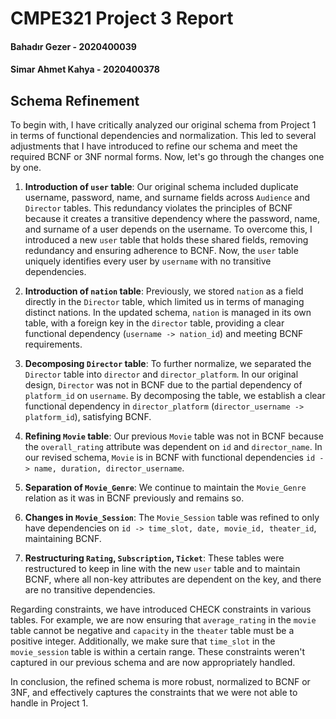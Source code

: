 # CMPE321 Project 3 Report

#### Bahadır Gezer - 2020400039
#### Simar Ahmet Kahya - 2020400378

## Schema Refinement

To begin with, I have critically analyzed our original schema from Project 1 in terms of functional dependencies and normalization. This led to several adjustments that I have introduced to refine our schema and meet the required BCNF or 3NF normal forms. Now, let's go through the changes one by one.

1. **Introduction of `user` table**: Our original schema included duplicate username, password, name, and surname fields across `Audience` and `Director` tables. This redundancy violates the principles of BCNF because it creates a transitive dependency where the password, name, and surname of a user depends on the username. To overcome this, I introduced a new `user` table that holds these shared fields, removing redundancy and ensuring adherence to BCNF. Now, the `user` table uniquely identifies every user by `username` with no transitive dependencies.

2. **Introduction of `nation` table**: Previously, we stored `nation` as a field directly in the `Director` table, which limited us in terms of managing distinct nations. In the updated schema, `nation` is managed in its own table, with a foreign key in the `director` table, providing a clear functional dependency (`username -> nation_id`) and meeting BCNF requirements.

3. **Decomposing `Director` table**: To further normalize, we separated the `Director` table into `director` and `director_platform`. In our original design, `Director` was not in BCNF due to the partial dependency of `platform_id` on `username`. By decomposing the table, we establish a clear functional dependency in `director_platform` (`director_username -> platform_id`), satisfying BCNF.

4. **Refining `Movie` table**: Our previous `Movie` table was not in BCNF because the `overall_rating` attribute was dependent on `id` and `director_name`. In our revised schema, `Movie` is in BCNF with functional dependencies `id -> name, duration, director_username`.

5. **Separation of `Movie_Genre`**: We continue to maintain the `Movie_Genre` relation as it was in BCNF previously and remains so.

6. **Changes in `Movie_Session`**: The `Movie_Session` table was refined to only have dependencies on `id -> time_slot, date, movie_id, theater_id`, maintaining BCNF.

7. **Restructuring `Rating`, `Subscription`, `Ticket`**: These tables were restructured to keep in line with the new `user` table and to maintain BCNF, where all non-key attributes are dependent on the key, and there are no transitive dependencies.

Regarding constraints, we have introduced CHECK constraints in various tables. For example, we are now ensuring that `average_rating` in the `movie` table cannot be negative and `capacity` in the `theater` table must be a positive integer. Additionally, we make sure that `time_slot` in the `movie_session` table is within a certain range. These constraints weren't captured in our previous schema and are now appropriately handled.

In conclusion, the refined schema is more robust, normalized to BCNF or 3NF, and effectively captures the constraints that we were not able to handle in Project 1.
